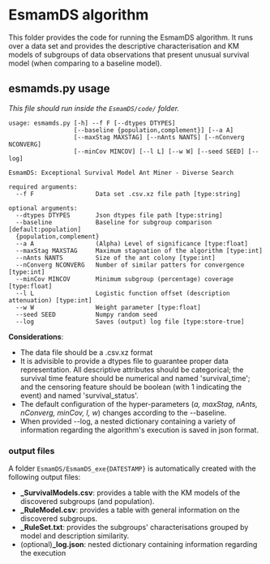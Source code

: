 # EsmamDS algorithm
This folder provides the code for running the EsmamDS algorithm. It runs over a data set and provides the descriptive characterisation and KM models of subgroups of data observations that present unusual survival model (when comparing to a baseline model).

## esmamds.py usage
_This file should run inside the `EsmamDS/code/` folder._

```
usage: esmamds.py [-h] --f F [--dtypes DTYPES]
                  [--baseline {population,complement}] [--a A]
                  [--maxStag MAXSTAG] [--nAnts NANTS] [--nConverg NCONVERG]
                  [--minCov MINCOV] [--l L] [--w W] [--seed SEED] [--log]

EsmamDS: Exceptional Survival Model Ant Miner - Diverse Search

required arguments:
  --f F                 Data set .csv.xz file path [type:string]

optional arguments:
  --dtypes DTYPES       Json dtypes file path [type:string]
  --baseline            Baseline for subgroup comparison [default:population]
  {population,complement}
  --a A                 (Alpha) Level of significance [type:float]
  --maxStag MAXSTAG     Maximum stagnation of the algorithm [type:int]
  --nAnts NANTS         Size of the ant colony [type:int]
  --nConverg NCONVERG   Number of similar patters for convergence [type:int]
  --minCov MINCOV       Minimum subgroup (percentage) coverage [type:float]
  --l L                 Logistic function offset (description attenuation) [type:int]
  --w W                 Weight parameter [type:float]
  --seed SEED           Numpy random seed
  --log                 Saves (output) log file [type:store-true]
```
**Considerations**:  
- The data file should be a .csv.xz format
- It is advisible to provide a dtypes file to guarantee proper data representation. All descriptive attributes should be categorical; the survival time feature should be numerical and named 'survival_time'; and the censoring feature should be boolean (with 1 indicating the event) and named 'survival_status'.
- The default configuration of the hyper-parameters (_a, maxStag, nAnts, nConverg, minCov, l, w_) changes according to the --baseline.
- When provided --log, a nested dictionary containing a variety of information regarding the algorithm's execution is saved in json format.

### output files
A folder `EsmamDS/EsmamDS_exe{DATESTAMP}` is automatically created with the following output files:
- **_SurvivalModels.csv**: provides a table with the KM models of the discovered subgroups (and population).
- **_RuleModel.csv**: provides a table with general information on the discovered subgroups.
- **_RuleSet.txt**: provides the subgroups' characterisations grouped by model and description similarity.
- (optional)**_log.json**: nested dictionary containing information regarding the execution

